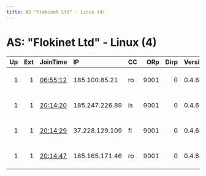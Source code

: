 ```yaml
---
title: AS "Flokinet Ltd" - Linux (4)
---
```


# AS: "Flokinet Ltd" - Linux (4)

|   Up |   Ext | JoinTime                                                                                              | IP             | CC   |   ORp |   Dirp | Version   | Contact                  | Nickname        |   eFamMembers |
|-----:|------:|:------------------------------------------------------------------------------------------------------|:---------------|:-----|------:|-------:|:----------|:-------------------------|:----------------|--------------:|
|    1 |     1 | [06:55:12](https://nusenu.github.io/OrNetStats/w/relay/43A74F822D2F8FF3ADBE6949B74F0152A568B0F5.html) | 185.100.85.21  | ro   |  9001 |      0 | 0.4.6.8   | potlatch protonmail com  | TorExitRomania2 |             1 |
|    1 |     1 | [20:14:20](https://nusenu.github.io/OrNetStats/w/relay/ED0C39728C0410A1A6173FE0F8C1C9667DDF7D66.html) | 185.247.226.89 | is   |  9001 |      0 | 0.4.6.8   | email:abuse-node49 poste | Hydra78         |             3 |
|    1 |     1 | [20:14:29](https://nusenu.github.io/OrNetStats/w/relay/A54BF50C574AEEFE0EE3E7D3B2B0F1FAA695414A.html) | 37.228.129.109 | fi   |  9001 |      0 | 0.4.6.8   | email:abuse-node49 poste | Hydra77         |             3 |
|    1 |     1 | [20:14:47](https://nusenu.github.io/OrNetStats/w/relay/C246FD9DF1C39730AA64E314CA5AA49CCE08871D.html) | 185.165.171.46 | ro   |  9001 |      0 | 0.4.6.8   | email:abuse-node49 poste | Hydra0          |             3 |
